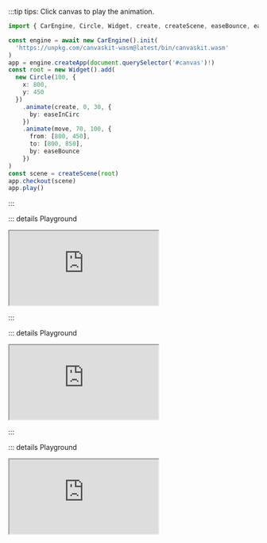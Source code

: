 :::tip tips: Click canvas to play the animation.

<Demo1/>

```typescript
import { CarEngine, Circle, Widget, create, createScene, easeBounce, easeInCirc, move } from 'newcar'

const engine = await new CarEngine().init(
  'https://unpkg.com/canvaskit-wasm@latest/bin/canvaskit.wasm'
)
app = engine.createApp(document.querySelector('#canvas')!)
const root = new Widget().add(
  new Circle(100, {
    x: 800,
    y: 450
  })
    .animate(create, 0, 30, {
      by: easeInCirc
    })
    .animate(move, 70, 100, {
      from: [800, 450],
      to: [800, 850],
      by: easeBounce
    })
)
const scene = createScene(root)
app.checkout(scene)
app.play()
```

:::

::: details Playground
<iframe src="https://playground.newcarjs.org/?codes=const%20root%20=%20new%20nc.Widget().add(%0A%20%20new%20nc.Circle(100,%20%7B%0A%20%20%20%20x:%20800,%0A%20%20%20%20y:%20450,%0A%20%20%7D)%0A%20%20.animate(nc.create,%200,%2030,%20%7B%0A%20%20%20%20by:%20nc.easeInCirc,%0A%20%20%7D)%0A%20%20.animate(nc.move,%2070,%20100,%20%7B%0A%20%20%20%20from:%20%5B800,%20450%5D,%0A%20%20%20%20to:%20%5B800,%20850%5D,%0A%20%20%20%20by:%20nc.easeBounce,%0A%20%20%20%7D),%0A%20%20)%0Aconst%20scene%20=%20new%20nc.Scene(root)%0Aapp.checkout(scene)" class="w-full h-120" />
:::

---

:::tip tips: Click canvas to play the animation.

<Demo2/>

```typescript
import { CarEngine, Path, createScene, easeInCirc, stroke } from 'newcar'

const engine = await new CarEngine().init(
  'https://unpkg.com/canvaskit-wasm@latest/bin/canvaskit.wasm'
)
app = engine.createApp(document.querySelector('#canvas')!)
const root = new Path({
  style: {
    fill: false,
    border: true,
    scaleX: 5,
    scaleY: 5
  },
  x: 550,
  y: 200
}).animate(stroke, 0, 100, {
  by: easeInCirc
})
root.addPathFromSVGString(`
  M48.854 0C21.839 0 0 22 0 49.217c0 21.756 13.993 40.172 33.405 46.69 2.427.49 3.316-1.059 3.316-2.362 0-1.141-.08-5.052-.08-9.127-13.59 2.934-16.42-5.867-16.42-5.867-2.184-5.704-5.42-7.17-5.42-7.17-4.448-3.015.324-3.015.324-3.015 4.934.326 7.523 5.052 7.523 5.052 4.367 7.496 11.404 5.378 14.235 4.074.404-3.178 1.699-5.378 3.074-6.6-10.839-1.141-22.243-5.378-22.243-24.283 0-5.378 1.94-9.778 5.014-13.2-.485-1.222-2.184-6.275.486-13.038 0 0 4.125-1.304 13.426 5.052a46.97 46.97 0 0 1 12.214-1.63c4.125 0 8.33.571 12.213 1.63 9.302-6.356 13.427-5.052 13.427-5.052 2.67 6.763.97 11.816.485 13.038 3.155 3.422 5.015 7.822 5.015 13.2 0 18.905-11.404 23.06-22.324 24.283 1.78 1.548 3.316 4.481 3.316 9.126 0 6.6-.08 11.897-.08 13.526 0 1.304.89 2.853 3.316 2.364 19.412-6.52 33.405-24.935 33.405-46.691C97.707 22 75.788 0 48.854 0z
  `)
const scene = createScene(root)
app.checkout(scene)
app.play()
```

:::

::: details Playground
<iframe class="w-full h-120" src="https://playground.newcarjs.org/?codes=const%20root%20=%20new%20nc.Path(%7B%0A%20%20style:%20%7B%0A%20%20%20%20fill:%20false,%0A%20%20%20%20border:%20true,%0A%20%20%20%20scaleX:%205,%0A%20%20%20%20scaleY:%205,%0A%20%20%7D,%0A%20%20x:%20550,%0A%20%20y:%20200,%0A%7D)%0A.animate(nc.stroke,%200,%20100,%20%7B%0A%20%20by:%20nc.easeInCirc,%0A%7D)%0Aroot.addPathFromSVGString(%60%0A%20%20M48.854%200C21.839%200%200%2022%200%2049.217c0%2021.756%2013.993%2040.172%2033.405%2046.69%202.427.49%203.316-1.059%203.316-2.362%200-1.141-.08-5.052-.08-9.127-13.59%202.934-16.42-5.867-16.42-5.867-2.184-5.704-5.42-7.17-5.42-7.17-4.448-3.015.324-3.015.324-3.015%204.934.326%207.523%205.052%207.523%205.052%204.367%207.496%2011.404%205.378%2014.235%204.074.404-3.178%201.699-5.378%203.074-6.6-10.839-1.141-22.243-5.378-22.243-24.283%200-5.378%201.94-9.778%205.014-13.2-.485-1.222-2.184-6.275.486-13.038%200%200%204.125-1.304%2013.426%205.052a46.97%2046.97%200%200%201%2012.214-1.63c4.125%200%208.33.571%2012.213%201.63%209.302-6.356%2013.427-5.052%2013.427-5.052%202.67%206.763.97%2011.816.485%2013.038%203.155%203.422%205.015%207.822%205.015%2013.2%200%2018.905-11.404%2023.06-22.324%2024.283%201.78%201.548%203.316%204.481%203.316%209.126%200%206.6-.08%2011.897-.08%2013.526%200%201.304.89%202.853%203.316%202.364%2019.412-6.52%2033.405-24.935%2033.405-46.691C97.707%2022%2075.788%200%2048.854%200z%0A%60)%0Aconst%20scene%20=%20new%20nc.Scene(root)%0Aapp.checkout(scene)%0A" />
:::

---

::: details Playground
<iframe src="https://playground.newcarjs.org/?codes=const%20root%20=%20new%20nc.Widget()%0A%20%20.add(new%20nc.Line(%5B200,%20200%5D,%20%5B1400,%20700%5D,%20%7B%0A%20%20%20%20style:%20%7B%0A%20%20%20%20%20%20width:%205%0A%20%20%20%20%7D,%0A%20%20%20%20centerX:%20200,%0A%20%20%20%20centerY:%20200%0A%20%20%7D)%0A%20%20%20%20.add(%0A%20%20%20%20%20%20new%20nc.Circle(8,%20%7B%0A%20%20%20%20%20%20%20%20x:%20200,%0A%20%20%20%20%20%20%20%20y:%20200,%0A%20%20%20%20%20%20%20%20style:%20%7B%0A%20%20%20%20%20%20%20%20%20%20fillColor:%20nc.Color.parse('skyblue')%0A%20%20%20%20%20%20%20%20%7D%0A%20%20%20%20%20%20%7D).animate(nc.move,%200,%2030,%20%7B%0A%20%20%20%20%20%20%20%20to:%20%5B200,%20700%5D%0A%20%20%20%20%20%20%7D).animate(nc.move,%20105,%2045,%20%7B%0A%20%20%20%20%20%20%20%20to:%20%5B800,%20450%5D%0A%20%20%20%20%20%20%7D)%0A%20%20%20%20)%0A%20%20%20%20.add(%0A%20%20%20%20%20%20new%20nc.Circle(8,%20%7B%0A%20%20%20%20%20%20%20%20x:%201400,%0A%20%20%20%20%20%20%20%20y:%20700,%0A%20%20%20%20%20%20%20%20style:%20%7B%0A%20%20%20%20%20%20%20%20%20%20fillColor:%20nc.Color.parse('skyblue')%0A%20%20%20%20%20%20%20%20%7D%0A%20%20%20%20%20%20%7D).animate(nc.move,%2030,%2030,%20%7B%0A%20%20%20%20%20%20%20%20to:%20%5B1400,%20200%5D%0A%20%20%20%20%20%20%7D).animate(nc.move,%2060,%2045,%20%7B%0A%20%20%20%20%20%20%20%20to:%20%5B800,%20450%5D%0A%20%20%20%20%20%20%7D)%0A%20%20%20%20)%0A%20%20%20%20.animate(nc.rotate,%20150,%2050,%20%7B%0A%20%20%20%20%20%20to:%20-23%0A%20%20%20%20%7D)%0A%20%20)%0Aconst%20scene%20=%20new%20nc.Scene(root)%0Aapp.checkout(scene)%0Areturn%20app%0A"></iframe>

:::


::: details Playground

<iframe src="https://playground.newcarjs.org/?codes=nc.useFont('https://storage.googleapis.com/skia-cdn/misc/Roboto-Regular.ttf').then(font%20=%3E%20%7B%0A%20%20const%20root%20=%20new%20nc.Text(%5B%7B%0A%20%20%20%20text:%20%22Hello%5Cn%22,%0A%20%20%20%20style:%20%7B%0A%20%20%20%20%20%20fontSize:%20100%0A%20%20%20%20%7D%0A%20%20%7D,%20%22Let%20explore%20Newcar!%22%5D,%20%7B%0A%20%20%20%20style:%20%7B%0A%20%20%20%20%20%20width:%201600,%0A%20%20%20%20%20%20textAlign:%20'center',%0A%20%20%20%20%20%20fill:%20false,%0A%20%20%20%20%20%20border:%20true%0A%20%20%20%20%7D,%0A%20%20%20%20y:%20400%0A%20%20%7D).animate(nc.stroke,%200,%2090,%20%7B%0A%20%20%20%20origin:%20100%0A%20%20%7D)%0A%20%20const%20scene%20=%20new%20nc.Scene(root)%0A%20%20app.checkout(scene)%0A%7D)%0Areturn%20app%0A"></iframe>

:::

::: details Playground

<iframe src="https://playground.newcarjs.org/?codes=nc.useFont('https://storage.googleapis.com/skia-cdn/misc/Roboto-Regular.ttf').then(font%20=%3E%20%7B%0A%20%20const%20root%20=%20new%20nc.Widget()%0A%20%20%20%20.add(new%20nc.Text(%5B%7B%0A%20%20%20%20%20%20text:%20%22Hello%5Cn%22,%0A%20%20%20%20%20%20style:%20%7B%0A%20%20%20%20%20%20%20%20fontSize:%20100%0A%20%20%20%20%20%20%7D%0A%20%20%20%20%7D,%20%22Let%20explore%20Newcar!%22%5D,%20%7B%0A%20%20%20%20%20%20style:%20%7B%0A%20%20%20%20%20%20%20%20width:%201600,%0A%20%20%20%20%20%20%20%20textAlign:%20'center',%0A%20%20%20%20%20%20%20%20fill:%20false,%0A%20%20%20%20%20%20%20%20border:%20true%0A%20%20%20%20%20%20%7D,%0A%20%20%20%20%20%20y:%20400%0A%20%20%20%20%7D).animate(nc.stroke,%200,%2090,%20%7B%0A%20%20%20%20%20%20origin:%20100%0A%20%20%20%20%7D).animate(nc.move,%2090,%2090,%20%7B%0A%20%20%20%20%20%20to:%20%5B0,%20100%5D,%0A%20%20%20%20%20%20by:%20nc.easeExpo%0A%20%20%20%20%7D))%0A%20%20%20%20.add(new%20nc.Arc(100,%200,%200,%20%7B%0A%20%20%20%20%20%20x:%20800,%0A%20%20%20%20%20%20y:%20500,%0A%20%20%20%20%20%20style:%20%7B%0A%20%20%20%20%20%20%20%20blendMode:%20'dstATop'%0A%20%20%20%20%20%20%7D%0A%20%20%20%20%7D).animate(nc.changeProperty('to',%200,%20360),%20180,%2030)%0A%20%20%20%20)%0A%20%20%20%20.add(new%20nc.Rect(%5B0,%200%5D,%20%5B200,%20200%5D,%20%7B%0A%20%20%20%20%20%20x:%20700,%0A%20%20%20%20%20%20y:%20400,%0A%20%20%20%20%20%20style:%20%7B%0A%20%20%20%20%20%20%20%20shader:%20nc.Shader.createLinearGradientShader(%5B0,%200%5D,%20%5B0,%20200%5D,%20%5Bnc.Color.parse('red'),%20nc.Color.parse('blue')%5D,%20null,%20'repeat'),%0A%20%20%20%20%20%20%7D%0A%20%20%20%20%7D).hide()%0A%20%20%20%20%20%20.animate(nc.create,%20220,%2030,%20%7B%0A%20%20%20%20%20%20%20%20by:%20nc.easeExpo%0A%20%20%20%20%20%20%7D)%0A%20%20%20%20%20%20.setUpdate((e,%20w)%20=%3E%20%7B%0A%20%20%20%20%20%20%20%20if%20(e%20===%20220)%20%7B%0A%20%20%20%20%20%20%20%20%20%20w.show()%0A%20%20%20%20%20%20%20%20%7D%0A%20%20%20%20%20%20%7D)%0A%20%20%20%20)%0A%20%20const%20scene%20=%20new%20nc.Scene(root)%0A%20%20app.checkout(scene)%0A%7D)%0Areturn%20app%0A"></iframe>

<!-- :::tip tips: Click canvas to play the animation.

<Demo3/>

```typescript
```

::: -->
